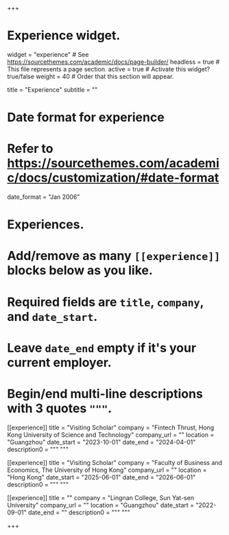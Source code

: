 +++
# Experience widget.
widget = "experience"  # See https://sourcethemes.com/academic/docs/page-builder/
headless = true  # This file represents a page section.
active = true  # Activate this widget? true/false
weight = 40  # Order that this section will appear.

title = "Experience"
subtitle = ""

# Date format for experience
#   Refer to https://sourcethemes.com/academic/docs/customization/#date-format
date_format = "Jan 2006"

# Experiences.
#   Add/remove as many `[[experience]]` blocks below as you like.
#   Required fields are `title`, `company`, and `date_start`.
#   Leave `date_end` empty if it's your current employer.
#   Begin/end multi-line descriptions with 3 quotes `"""`.

[[experience]]
  title = "Visiting Scholar"
  company = "Fintech Thrust, Hong Kong University of Science and Technology"
  company_url = ""
  location = "Guangzhou"
  date_start = "2023-10-01"
  date_end = "2024-04-01"
  description0 = """ """

[[experience]]
  title = "Visiting Scholar"
  company = "Faculty of Business and Economics, The University of Hong Kong"
  company_url = ""
  location = "Hong Kong"
  date_start = "2025-06-01"
  date_end = "2026-06-01"
  description0 = """ """

[[experience]]
  title = ""
  company = "Lingnan College, Sun Yat-sen University"
  company_url = ""
  location = "Guangzhou"
  date_start = "2022-09-01"
  date_end = ""
  description0 = """ """

+++
